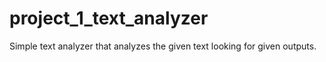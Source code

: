 # project_1_text_analyzer

Simple text analyzer that analyzes the given text looking for given outputs.
